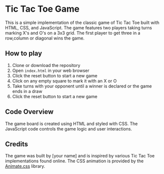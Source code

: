 # Tic Tac Toe Game

This is a simple implementation of the classic game of Tic Tac Toe built with HTML, CSS, and JavaScript. The game features two players taking turns marking X's and O's on a 3x3 grid. The first player to get three in a row,column or diagonal wins the game.

## How to play

1. Clone or download the repository
2. Open `index.html` in your web browser
3. Click the reset button to start a new game
4. Click on any empty square to mark it with an X or O
5. Take turns with your opponent until a winner is declared or the game ends in a draw
6. Click the reset button to start a new game

## Code Overview

The game board is created using HTML and styled with CSS. The JavaScript code controls the game logic and user interactions.

## Credits

The game was built by [your name] and is inspired by various Tic Tac Toe implementations found online. The CSS animation is provided by the [Animate.css](https://animate.style/) library.
